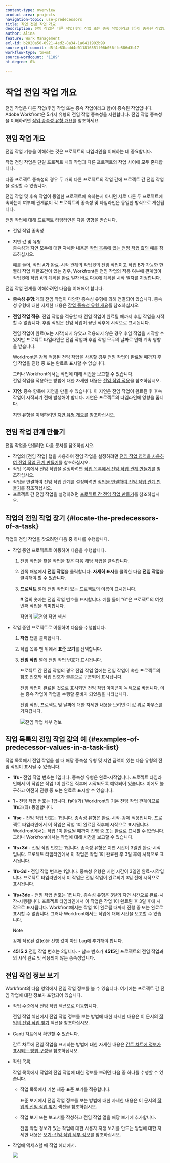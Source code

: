 ```yaml
---
content-type: overview
product-area: projects
navigation-topic: use-predecessors
title: 작업 전임 작업 개요
description: 전임 작업은 다른 작업(후임 작업 또는 종속 작업이라고 함)이 종속된 작업입니다. Adobe Workfront은 5가지 유형의 전임 작업 종속성을 지원합니다.
author: Alina
feature: Work Management
exl-id: b2020a50-0921-4ed2-8a34-1a0411992b99
source-git-commit: d5f4e83badd4d011816551f06b056ffe886d3b17
workflow-type: tm+mt
source-wordcount: '1189'
ht-degree: 0%

---
```


# 작업 전임 작업 개요

<!--Audited: 12/2023-->

<!-- 

CONTEXT SENSITIVE HELP article. DO NOT CHANGE THE NAME OF THE ARTICLE/ DO NOT MOVE OR DELETE! -->

전임 작업은 다른 작업(후임 작업 또는 종속 작업이라고 함)이 종속된 작업입니다. Adobe Workfront은 5가지 유형의 전임 작업 종속성을 지원합니다. 전임 작업 종속성을 이해하려면 [작업 종속성 유형 개요](../../../manage-work/tasks/use-prdcssrs/task-dependency-types.md)를 참조하세요.

## 전임 작업 개요

전임 작업 기능을 이해하는 것은 프로젝트의 타임라인을 이해하는 데 중요합니다.

작업 전임 작업은 단일 프로젝트 내의 작업과 다른 프로젝트의 작업 사이에 모두 존재합니다.

다중 프로젝트 종속성의 경우 두 개의 다른 프로젝트의 작업 간에 프로젝트 간 전임 작업을 설정할 수 있습니다.

전임 작업 및 후속 작업이 동일한 프로젝트에 속하는지 아니면 서로 다른 두 프로젝트에 속하는지 여부에 관계없이 각 프로젝트의 종속성 및 타임라인은 동일한 방식으로 계산됩니다.

전임 작업에 대해 프로젝트 타임라인은 다음 영향을 받습니다.

* 전임 작업 종속성
* 지연 값 및 유형\
  종속성과 지연 모두에 대한 자세한 내용은 [작업 목록에 있는 전임 작업 값의 예](#examples-of-predecessor-values-in-a-task-list)를 참조하십시오.

  예를 들어, 작업 A가 완료-시작 관계의 작업 B의 전임 작업이고 작업 B가 가능한 한 빨리 작업 제한조건이 있는 경우, Workfront은 전임 작업의 적용 여부에 관계없이 작업 B에 작업 A의 계획된 완료 일자 바로 다음에 계획된 시작 일자를 지정합니다.

전임 작업 관계를 이해하려면 다음을 이해해야 합니다.

* **종속성 유형:**&#x200B;개의 전임 작업이 다양한 종속성 유형에 의해 연결되어 있습니다. 종속성 유형에 대한 자세한 내용은 [작업 종속성 유형 개요](../../../manage-work/tasks/use-prdcssrs/task-dependency-types.md)를 참조하십시오.

* **전임 작업 적용:** 전임 작업을 적용할 때 전임 작업이 완료될 때까지 후임 작업을 시작할 수 없습니다. 후임 작업은 전임 작업이 끝난 직후에 시작으로 표시됩니다.

  전임 작업이 완료(또는 시작)되지 않았고 적용되지 않은 경우 후임 작업을 시작할 수 있지만 프로젝트 타임라인은 전임 작업과 후임 작업 모두의 날짜로 인해 계속 영향을 받습니다.

  Workfront은 강제 적용된 전임 작업을 사용할 경우 전임 작업이 완료될 때까지 후임 작업을 진행 중 또는 완료로 표시할 수 없습니다.

  그러나 Workfront에서는 작업에 대해 시간을 보고할 수 있습니다.\
  전임 작업을 적용하는 방법에 대한 자세한 내용은 [전임 작업 적용](../../../manage-work/tasks/use-prdcssrs/enforced-predecessors.md)을 참조하십시오.

* **지연:** 종속 항목에 지연을 만들 수 있습니다. 이 지연은 전임 작업이 완료된 후 후속 작업이 시작되기 전에 발생해야 합니다. 지연은 프로젝트의 타임라인에 영향을 줍니다.

  지연 유형을 이해하려면 [지연 유형 개요](../../../manage-work/tasks/use-prdcssrs/lag-types.md)를 참조하십시오.

## 전임 작업 관계 만들기

전임 작업을 만들려면 다음 문서를 참조하십시오.

* 작업의 [전임 작업] 탭을 사용하여 전임 작업을 설정하려면 [전임 작업 영역을 사용하여 전임 작업 관계 만들기](../../../manage-work/tasks/use-prdcssrs/create-predecessors-in-predecessors-area.md)를 참조하십시오.
* 작업 목록에서 전임 작업을 설정하려면 [작업 목록에서 전임 작업 관계 만들기](../../../manage-work/tasks/use-prdcssrs/create-predecessors-on-task-list.md)를 참조하십시오.
* 작업을 연결하여 전임 작업 관계를 설정하려면 [작업을 연결하여 전임 작업 관계 만들기](../../../manage-work/tasks/use-prdcssrs/create-predecessors-by-chaining-tasks.md)를 참조하십시오.
* 프로젝트 간 전임 작업을 설정하려면 [프로젝트 간 전임 작업 만들기](../../../manage-work/tasks/use-prdcssrs/cross-project-predecessors.md)를 참조하십시오.

## 작업의 전임 작업 찾기 {#locate-the-predecessors-of-a-task}

작업의 전임 작업을 찾으려면 다음 중 하나를 수행합니다.

* 작업 중인 프로젝트로 이동하여 다음을 수행합니다.

   1. 전임 작업을 찾을 작업을 찾은 다음 해당 작업을 클릭합니다.
   1. 왼쪽 패널에서 **전임 작업**&#x200B;을 클릭합니다. **자세히 표시**&#x200B;를 클릭한 다음 **전임 작업**&#x200B;을 클릭해야 할 수 있습니다.
   1. **프로젝트** 열에 전임 작업이 있는 프로젝트의 이름이 표시됩니다.

      **#** 열의 숫자는 전임 작업 번호를 표시합니다. 예를 들어 &quot;6&quot;은 프로젝트의 여섯 번째 작업을 의미합니다.

      작업의 ![전임 작업 섹션](assets/predecessors-area-with-task-header.png)

* 작업 중인 프로젝트로 이동하여 다음을 수행합니다.

   1. **작업** 탭을 클릭합니다.
   1. 작업 목록 맨 위에서 **표준 보기**&#x200B;를 선택합니다.
   1. **전임 작업** 열에 전임 작업 번호가 표시됩니다.

      프로젝트 간 전임 작업의 경우 전임 작업 열에는 전임 작업이 속한 프로젝트의 참조 번호와 작업 번호가 콜론으로 구분되어 표시됩니다.

      전임 작업이 완료된 것으로 표시되면 전임 작업 아이콘이 녹색으로 바뀝니다. 이는 종속 작업이 작업을 수행할 준비가 되었음을 나타냅니다.

      전임 작업, 프로젝트 및 날짜에 대한 자세한 내용을 보려면 이 값 위로 마우스를 가져갑니다.

      ![전임 작업 세부 정보](assets/predecessor-details-in-task-list.png)

## 작업 목록의 전임 작업 값의 예 {#examples-of-predecessor-values-in-a-task-list}

작업 목록에서 전임 작업을 볼 때 해당 종속성 유형 및 지연 금액이 있는 다음 유형의 전임 작업이 표시될 수 있습니다.

* **1fs -** 전임 작업 번호는 1입니다. 종속성 유형은 완료-시작입니다. 프로젝트 타임라인에서 이 작업은 작업 1이 완료된 직후에 시작되도록 예약되어 있습니다. 이에도 불구하고 여전히 진행 중 또는 완료로 표시할 수 있습니다.
* **1 -** 전임 작업 번호는 1입니다. **fs**&#x200B;이(가) Workfront의 기본 전임 작업 관계이므로 **1fs**&#x200B;과(와) 동일합니다.

* **1fse -** 전임 작업 번호는 1입니다. 종속성 유형은 완료-시작-강제 적용입니다. 프로젝트 타임라인에서 이 작업은 작업 1이 완료된 직후에 시작으로 표시됩니다. Workfront에서는 작업 1이 완료될 때까지 진행 중 또는 완료로 표시할 수 없습니다. 그러나 Workfront에서는 작업에 대해 시간을 보고할 수 있습니다.
* **1fs+3d -** 전임 작업 번호는 1입니다. 종속성 유형은 지연 시간이 3일인 완료-시작입니다. 프로젝트 타임라인에서 이 작업은 작업 1이 완료된 후 3일 후에 시작으로 표시됩니다.
* **1fs-3d -** 전임 작업 번호는 1입니다. 종속성 유형은 지연 시간이 3일인 완료-시작입니다. 프로젝트 타임라인에서 이 작업은 전임 작업이 완료되기 3일 전에 시작으로 표시됩니다.
* **1fs+3de** - 전임 작업 번호는 1입니다. 종속성 유형은 3일의 지연 시간으로 완료-시작-시행됩니다. 프로젝트 타임라인에서 이 작업은 작업 1이 완료된 후 3일 후에 시작으로 표시됩니다. Workfront에서는 작업 1이 완료될 때까지 진행 중 또는 완료로 표시할 수 없습니다. 그러나 Workfront에서는 작업에 대해 시간을 보고할 수 있습니다.

  >[!NOTE]
  >
  >강제 적용된 값(**e**)을 선행 값이 아닌 Lag에 추가해야 합니다.

* **4515:2** 전임 작업 번호는 2입니다. - 참조 번호가 **4515**&#x200B;인 프로젝트의 전임 작업과의 시작 완료 및 적용되지 않는 종속성입니다.

## 전임 작업 정보 보기

Workfront의 다음 영역에서 전임 작업 정보를 볼 수 있습니다. 여기에는 프로젝트 간 전임 작업에 대한 정보가 포함되어 있습니다.

* 작업 수준에서 전임 작업 섹션으로 이동합니다.

  전임 작업 섹션에서 전임 작업 정보를 보는 방법에 대한 자세한 내용은 이 문서의 [작업의 전임 작업 찾기](#locate-the-predecessors-of-a-task) 섹션을 참조하십시오.

* Gantt 차트에서 확인할 수 있습니다.

  간트 차트에 전임 작업을 표시하는 방법에 대한 자세한 내용은 [간트 차트에 정보가 표시되는 방법 구성](../../../manage-work/gantt-chart/use-the-gantt-chart/configure-info-on-gantt-chart.md)을 참조하십시오.

* 작업 목록.

  작업 목록에서 작업의 전임 작업에 대한 정보를 보려면 다음 중 하나를 수행할 수 있습니다.

   * 작업 목록에서 기본 제공 표준 보기를 적용합니다.

     표준 보기에서 전임 작업 정보를 보는 방법에 대한 자세한 내용은 이 문서의 [작업의 전임 작업 찾기](#locate-the-predecessors-of-a-task) 섹션을 참조하십시오.

   * 작업 보기 또는 보고서를 작성하고 전임 작업 열을 해당 보기에 추가합니다.

     전임 작업 정보가 있는 작업에 대한 사용자 지정 보기를 만드는 방법에 대한 자세한 내용은 [보기: 전임 작업 세부 정보](../../../reports-and-dashboards/reports/custom-view-filter-grouping-samples/view-predecessor-details.md)를 참조하십시오.

* 작업에 액세스할 때 작업 헤더에서.

  ![](assets/qs-predecessor-info-in-task-header-350x141.png)
